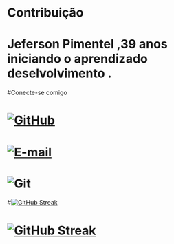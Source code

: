 # Contribuição 

# Jeferson Pimentel ,39 anos iniciando o aprendizado deselvolvimento .

#Conecte-se comigo

# [![GitHub](https://img.shields.io/badge/GitHub-100000?style=for-the-badge&logo=github&logoColor=white)](https://github.com/Jeferson-Pimentel)

# [![E-mail](https://img.shields.io/badge/-Email-000?style=for-the-badge&logo=microsoft-outlook&logoColor=007BFF)](mailto:jefersonppimentel@hotmail.com)

# ![Git](https://img.shields.io/badge/GIT-E44C30?style=for-the-badge&logo=git&logoColor=white)

#[![GitHub Streak](https://streak-stats.demolab.com?user=Jefeson-Pimentel&hide_border=)](https://git.io/streak-stats)

# [![GitHub Streak](https://streak-stats.demolab.com/?user=Jeferson-Pimentel&theme=bear&background=000&border=30A3DC&dates=FFF)](https://git.io/streak-stats)